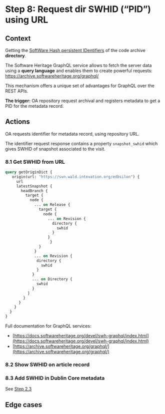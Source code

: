 # Step 8: Request dir SWHID (“PID”) using URL

## Context

Getting the [SoftWare Hash persistent IDentifiers](https://www.swhid.org/) of the code archive **directory**.

The Software Heritage GraphQL service allows to fetch the server data using a **query language** and enables them to create powerful requests:  https://archive.softwareheritage.org/graphql/

This mechanism offers a unique set of advantages for GraphQL over the REST APIs.

**The trigger:** OA repository request archival and registers metadata to get a PID for the metadata record.

## Actions

OA requests identifier for metadata record, using repository URL.

The identifier request response contains a property `snapshot_swhid` which gives SWHID of snapshot associated to the visit.

### 8.1 Get SWHID from URL

```graphql
query getOriginDict {
   origin(url: "https://svn.wald.intevation.org/edbsilon") {
     url
     latestSnapshot {
       headBranch {
         target {
           node {
             ... on Release {
               target {
                 node {
                   ... on Revision {
                     directory {
                       swhid
                     }
                   }
            	    }
               }
             }
             ... on Revision {
              directory {
                swhid
              }
            }
            ... on Directory {
              swhid
            }
          }
        }
      }
    }
  }
}
```

Full documentation for GraphQL services:
    
* [https://docs.softwareheritage.org/devel/swh-graphql/index.html](https://docs.softwareheritage.org/devel/swh-graphql/index.html)
* [https://archive.softwareheritage.org/graphql/](https://archive.softwareheritage.org/graphql/) 

### 8.2 Show SWHID on article record

### 8.3 Add SWHID in Dublin Core metadata 

See [Step 2.3](12-step-2)

## Edge cases
